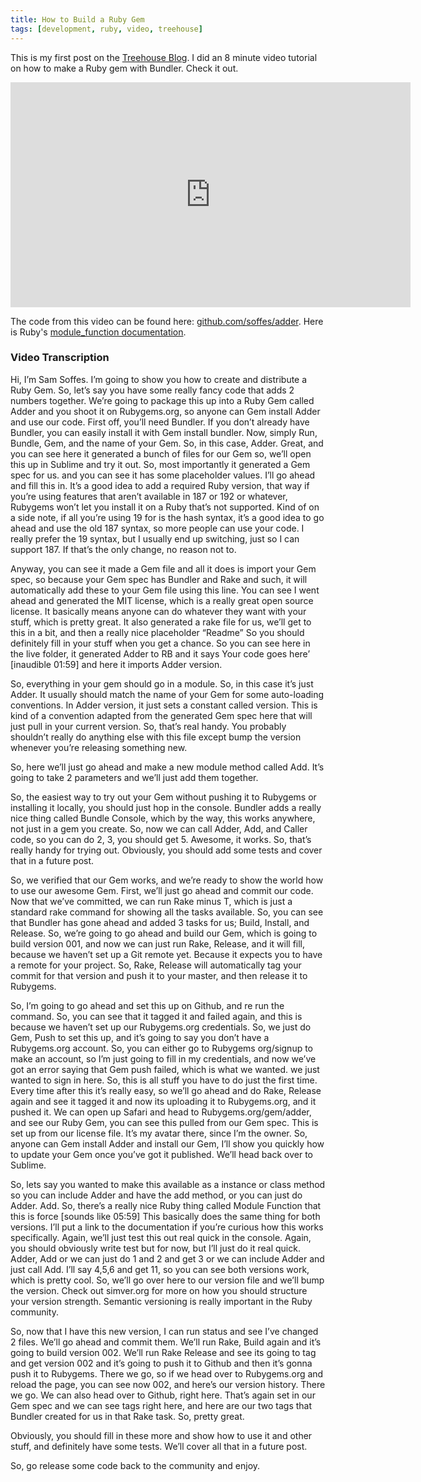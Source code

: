 ```yaml
---
title: How to Build a Ruby Gem
tags: [development, ruby, video, treehouse]
---
```


This is my first post on the [Treehouse Blog](http://blog.teamtreehouse.com). I did an 8 minute video tutorial on how to make a Ruby gem with Bundler. Check it out.

<div class="video vimeo"><iframe src="http://player.vimeo.com/video/63605506?title=0&amp;byline=0&amp;portrait=0&amp;color=f05b35" width="640" height="360" frameborder="0" webkitAllowFullScreen mozallowfullscreen allowFullScreen></iframe></div>

The code from this video can be found here: [github.com/soffes/adder](https://github.com/soffes/adder). Here is Ruby's [module_function documentation](http://ruby-doc.org/core-2.0/Module.html#method-i-module_function).

### Video Transcription

Hi, I’m Sam Soffes. I’m going to show you how to create and distribute a Ruby Gem. So, let’s say you have some really fancy code that adds 2 numbers together. We’re going to package this up into a Ruby Gem called Adder and you shoot it on Rubygems.org, so anyone can Gem install Adder and use our code. First off, you’ll need Bundler. If you don’t already have Bundler, you can easily install it with Gem install bundler. Now, simply Run, Bundle, Gem, and the name of your Gem. So, in this case, Adder. Great, and you can see here it generated a bunch of files for our Gem so, we’ll open this up in Sublime and try it out. So, most importantly it generated a Gem spec for us. and you can see it has some placeholder values. I’ll go ahead and fill this in. It’s a good idea to add a required Ruby version, that way if you’re using features that aren’t available in 187 or 192 or whatever, Rubygems won’t let you install it on a Ruby that’s not supported. Kind of on a side note, if all you’re using 19 for is the hash syntax, it’s a good idea to go ahead and use the old 187 syntax, so more people can use your code. I really prefer the 19 syntax, but I usually end up switching, just so I can support 187. If that’s the only change, no reason not to.

Anyway, you can see it made a Gem file and all it does is import your Gem spec, so because your Gem spec has Bundler and Rake and such, it will automatically add these to your Gem file using this line. You can see I went ahead and generated the MIT license, which is a really great open source license. It basically means anyone can do whatever they want with your stuff, which is pretty great. It also generated a rake file for us, we’ll get to this in a bit, and then a really nice placeholder “Readme” So you should definitely fill in your stuff when you get a chance. So you can see here in the live folder, it generated Adder to RB and it says Your code goes here’ [inaudible 01:59] and here it imports Adder version.

So, everything in your gem should go in a module. So, in this case it’s just Adder. It usually should match the name of your Gem for some auto-loading conventions. In Adder version, it just sets a constant called version. This is kind of a convention adapted from the generated Gem spec
here that will just pull in your current version. So, that’s real handy. You probably shouldn’t really do anything else with this file except bump the version whenever you’re releasing something new.

So, here we’ll just go ahead and make a new module method called Add. It’s going to take 2 parameters and we’ll just add them together.

So, the easiest way to try out your Gem without pushing it to Rubygems or installing it locally, you should just hop in the console. Bundler adds a really nice thing called Bundle Console, which by the way, this works anywhere, not just in a gem you create. So, now we can call Adder, Add, and Caller code, so you can do 2, 3, you should get 5. Awesome, it works. So, that’s really handy for trying out. Obviously, you should add some tests and cover that in a future post.

So, we verified that our Gem works, and we’re ready to show the world how to use our awesome Gem. First, we’ll just go ahead and commit our code. Now that we’ve committed, we can run Rake minus T, which is just a standard rake command for showing all the tasks available. So, you can see that Bundler has gone ahead and added 3 tasks for us; Build, Install, and Release. So, we’re going to go ahead and build our Gem, which is going to build version 001, and now we can just run Rake, Release, and it will fill, because we haven’t set up a Git remote yet. Because it expects you to have a remote for your project. So, Rake, Release will automatically tag your commit for that version and push it to your master, and then release it to Rubygems.

So, I’m going to go ahead and set this up on Github, and re run the command. So, you can see that it tagged it and failed again, and this is because we haven’t set up our Rubygems.org credentials. So, we just do Gem, Push to set this up, and it’s going to say you don’t have a Rubygems.org account. So, you can either go to Rubygems org/signup to make an account, so I’m just going to fill in my credentials, and now we’ve got an error saying that Gem push failed, which is what we wanted. we just wanted to sign in here. So, this is all stuff you have to do just the first time. Every time after this it’s really easy, so we’ll go ahead and do Rake,
Release again and see it tagged it and now its uploading it to Rubygems.org, and it pushed it. We can open up Safari and head to Rubygems.org/gem/adder, and see our Ruby Gem, you can see this pulled from our Gem spec. This is set up from our license file. It’s my avatar there, since I’m the owner. So, anyone can Gem install Adder and install our Gem, I’ll show you quickly how to update your Gem once you’ve got it published. We’ll head back over to Sublime.

So, lets say you wanted to make this available as a instance or class method so you can include Adder and have the add method, or you can just do Adder. Add. So, there’s a really nice Ruby thing called Module Function that this is force [sounds like 05:59] This basically does the same thing for both versions. I’ll put a link to the documentation if you’re curious how this works specifically. Again, we’ll just test this out real quick in the console. Again, you should obviously write test but for now, but I’ll just do it real quick. Adder, Add or we can just do 1 and 2 and get 3 or we can include Adder and just call Add. I’ll say 4,5,6 and get 11, so you can see both versions work, which is pretty cool. So, we’ll go over here to our version file and we’ll bump the version. Check out simver.org for more on how you should structure your version strength. Semantic versioning is really important in the Ruby community.

So, now that I have this new version, I can run status and see I’ve changed 2 files. We’ll go ahead and commit them. We’ll run Rake, Build again and it’s going to build version 002. We’ll run Rake Release and see its going to tag and get version 002 and it’s going to push it to Github and then it’s gonna push it to Rubygems. There we go, so if we head over to Rubygems.org and reload the page, you can see now 002, and here’s our version history. There we go. We can also head over to Github, right here. That’s again set in our Gem spec and we can see tags right here, and here are our two tags that Bundler created for us in that Rake task. So, pretty great.

Obviously, you should fill in these more and show how to use it and other stuff, and definitely have some tests. We’ll cover all that in a future post.

So, go release some code back to the community and enjoy.
